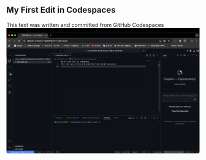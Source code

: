 ## My First Edit in Codespaces
This text was written and committed from GitHub Codespaces
![Alt text](./enabling_codespace.png)
